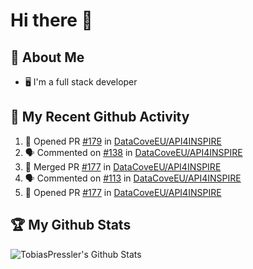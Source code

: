 # Hi there 👋

<!--
**TobiasPressler/TobiasPressler** is a ✨ _special_ ✨ repository because its `README.md` (this file) appears on your GitHub profile.

Here are some ideas to get you started:

- 🔭 I’m currently working on ...
- 🌱 I’m currently learning ...
- 👯 I’m looking to collaborate on ...
- 🤔 I’m looking for help with ...
- 💬 Ask me about ...
- 📫 How to reach me: ...
- 😄 Pronouns: ...
- ⚡ Fun fact: ...
-->

## :book: About Me
- 🖥 I'm a full stack developer

## 🔔 My Recent Github Activity
<!--START_SECTION:activity-->
1. 💪 Opened PR [#179](https://github.com/DataCoveEU/API4INSPIRE/pull/179) in [DataCoveEU/API4INSPIRE](https://github.com/DataCoveEU/API4INSPIRE)
2. 🗣 Commented on [#138](https://github.com/DataCoveEU/API4INSPIRE/issues/138) in [DataCoveEU/API4INSPIRE](https://github.com/DataCoveEU/API4INSPIRE)
3. 🎉 Merged PR [#177](https://github.com/DataCoveEU/API4INSPIRE/pull/177) in [DataCoveEU/API4INSPIRE](https://github.com/DataCoveEU/API4INSPIRE)
4. 🗣 Commented on [#113](https://github.com/DataCoveEU/API4INSPIRE/issues/113) in [DataCoveEU/API4INSPIRE](https://github.com/DataCoveEU/API4INSPIRE)
5. 💪 Opened PR [#177](https://github.com/DataCoveEU/API4INSPIRE/pull/177) in [DataCoveEU/API4INSPIRE](https://github.com/DataCoveEU/API4INSPIRE)
<!--END_SECTION:activity-->

## :trophy: My Github Stats

<img align="left" alt="TobiasPressler's Github Stats" src="https://github-readme-stats.codestackr.vercel.app/api?username=TobiasPressler&show_icons=true&hide_border=true" />
